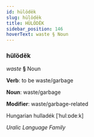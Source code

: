 ```yaml
---
id: hülödëk
slug: hülödëk
title: HÜLÖDËK
sidebar_position: 146
hoverText: waste § Noun
---
```


### hülödëk

*waste* **§** Noun

**Verb**: to be waste/garbage

**Noun**: waste/garbage

**Modifier**: waste/garbage-related

Hungarian hulladék [ˈhulːɒdeːk]

*Uralic Language Family*